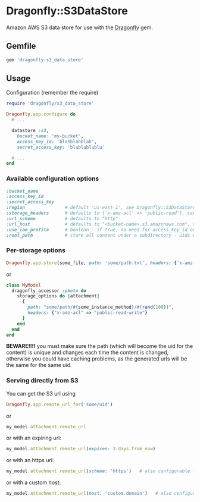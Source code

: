 # Dragonfly::S3DataStore

Amazon AWS S3 data store for use with the [Dragonfly](http://github.com/markevans/dragonfly) gem.

## Gemfile

```ruby
gem 'dragonfly-s3_data_store'
```

## Usage
Configuration (remember the require)

```ruby
require 'dragonfly/s3_data_store'

Dragonfly.app.configure do
  # ...

  datastore :s3,
    bucket_name: 'my-bucket',
    access_key_id: 'blahblahblah',
    secret_access_key: 'blublublublu'

  # ...
end
```

### Available configuration options

```ruby
:bucket_name
:access_key_id
:secret_access_key
:region               # default 'us-east-1', see Dragonfly::S3DataStore::REGIONS for options
:storage_headers      # defaults to {'x-amz-acl' => 'public-read'}, can be overridden per-write - see below
:url_scheme           # defaults to "http"
:url_host             # defaults to "<bucket-name>.s3.amazonaws.com", or "s3.amazonaws.com/<bucket-name>" if not a valid subdomain
:use_iam_profile      # boolean - if true, no need for access_key_id or secret_access_key
:root_path            # store all content under a subdirectory - uids will be relative to this - defaults to nil
```

### Per-storage options
```ruby
Dragonfly.app.store(some_file, path: 'some/path.txt', headers: {'x-amz-acl' => 'public-read-write'})
```

or

```ruby
class MyModel
  dragonfly_accessor :photo do
    storage_options do |attachment|
      {
        path: "some/path/#{some_instance_method}/#{rand(100)}",
        headers: {"x-amz-acl" => "public-read-write"}
      }
    end
  end
end
```

**BEWARE!!!!** you must make sure the path (which will become the uid for the content) is unique and changes each time the content
is changed, otherwise you could have caching problems, as the generated urls will be the same for the same uid.

### Serving directly from S3

You can get the S3 url using

```ruby
Dragonfly.app.remote_url_for('some/uid')
```

or

```ruby
my_model.attachment.remote_url
```

or with an expiring url:

```ruby
my_model.attachment.remote_url(expires: 3.days.from_now)
```

or with an https url:

```ruby
my_model.attachment.remote_url(scheme: 'https')   # also configurable for all urls with 'url_scheme'
```

or with a custom host:

```ruby
my_model.attachment.remote_url(host: 'custom.domain')   # also configurable for all urls with 'url_host'
```
